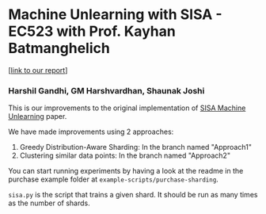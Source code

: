 # Machine Unlearning with SISA - EC523 with Prof. Kayhan Batmanghelich

[[link to our report](https://drive.google.com/file/d/13QB1aaQCEodEsl4O-F0M-2J-fDTbIPag/view?usp=sharing)]

### Harshil Gandhi, GM Harshvardhan, Shaunak Joshi

This is our improvements to the original implementation of [SISA Machine Unlearning](https://arxiv.org/abs/1912.03817) paper.

We have made improvements using 2 approaches:
1. Greedy Distribution-Aware Sharding: In the branch named "Approach1"
2. Clustering similar data points: In the branch named "Approach2"

You can start running experiments by having a look at the readme in the purchase example folder at ``example-scripts/purchase-sharding``.

``sisa.py`` is the script that trains a given shard. It should be run as many times as the number of shards.


